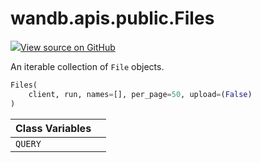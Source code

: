 # wandb.apis.public.Files

[![](https://www.tensorflow.org/images/GitHub-Mark-32px.png)View source on GitHub](https://www.github.com/wandb/client/tree/v0.12.2/wandb/apis/public.py#L1657-L1720)

An iterable collection of `File` objects.

```python
Files(
    client, run, names=[], per_page=50, upload=(False)
)
```

| Class Variables |   |
| --------------- | - |
| `QUERY`         |   |
